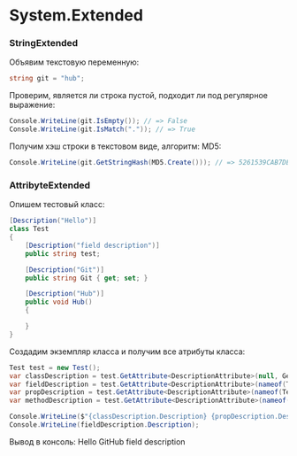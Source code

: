 # System.Extended

### StringExtended
Объявим текстовую переменную:
```C#
string git = "hub";
```

Проверим, является ли строка пустой, подходит ли под регулярное выражение:
```C#
Console.WriteLine(git.IsEmpty()); // => False
Console.WriteLine(git.IsMatch(".")); // => True
```

Получим хэш строки в текстовом виде, алгоритм: MD5:
```C#
Console.WriteLine(git.GetStringHash(MD5.Create())); // => 5261539CAB7DE0487B6B41415ACC7F61
```

### AttribyteExtended
Опишем тестовый класс:
```C#
[Description("Hello")]
class Test
{
    [Description("field description")]
    public string test;

    [Description("Git")]
    public string Git { get; set; }

    [Description("Hub")]
    public void Hub()
    {

    }
}
```

Создадим экземпляр класса и получим все атрибуты класса:
```C#
Test test = new Test();
var classDescription = test.GetAttribute<DescriptionAttribute>(null, GetAttributeType.Class);
var fieldDescription = test.GetAttribute<DescriptionAttribute>(nameof(Test.test), GetAttributeType.Field);
var propDescription = test.GetAttribute<DescriptionAttribute>(nameof(Test.Git), GetAttributeType.Property);
var methodDescription = test.GetAttribute<DescriptionAttribute>(nameof(Test.Hub), GetAttributeType.Method);

Console.WriteLine($"{classDescription.Description} {propDescription.Description}{methodDescription.Description}");
Console.WriteLine(fieldDescription.Description);
```

Вывод в консоль: 
Hello GitHub
field description
